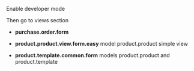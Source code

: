 Enable developer mode

Then go to views section

- **purchase.order.form**

- **product.product.view.form.easy** model product.product simple view

- **product.template.common.form** models product.product and product.template
